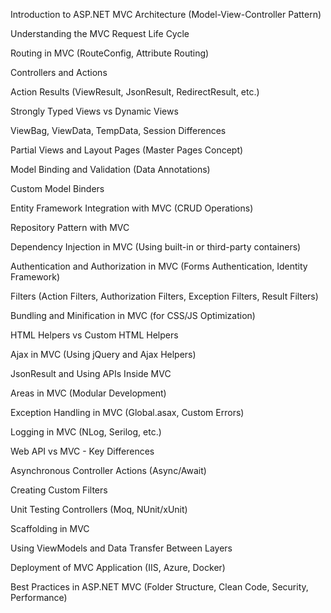 Introduction to ASP.NET MVC Architecture (Model-View-Controller Pattern)

Understanding the MVC Request Life Cycle

Routing in MVC (RouteConfig, Attribute Routing)

Controllers and Actions

Action Results (ViewResult, JsonResult, RedirectResult, etc.)

Strongly Typed Views vs Dynamic Views

ViewBag, ViewData, TempData, Session Differences

Partial Views and Layout Pages (Master Pages Concept)

Model Binding and Validation (Data Annotations)

Custom Model Binders

Entity Framework Integration with MVC (CRUD Operations)

Repository Pattern with MVC

Dependency Injection in MVC (Using built-in or third-party containers)

Authentication and Authorization in MVC (Forms Authentication, Identity Framework)

Filters (Action Filters, Authorization Filters, Exception Filters, Result Filters)

Bundling and Minification in MVC (for CSS/JS Optimization)

HTML Helpers vs Custom HTML Helpers

Ajax in MVC (Using jQuery and Ajax Helpers)

JsonResult and Using APIs Inside MVC

Areas in MVC (Modular Development)

Exception Handling in MVC (Global.asax, Custom Errors)

Logging in MVC (NLog, Serilog, etc.)

Web API vs MVC - Key Differences

Asynchronous Controller Actions (Async/Await)

Creating Custom Filters

Unit Testing Controllers (Moq, NUnit/xUnit)

Scaffolding in MVC

Using ViewModels and Data Transfer Between Layers

Deployment of MVC Application (IIS, Azure, Docker)

Best Practices in ASP.NET MVC (Folder Structure, Clean Code, Security, Performance)